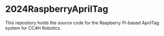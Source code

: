 # 2024RaspberryAprilTag
This repository holds the source code for the Raspberry Pi-based AprilTag system for CC4H Robotics.
